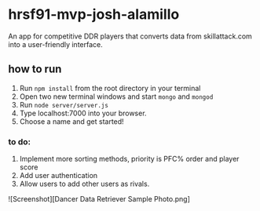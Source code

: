 # hrsf91-mvp-josh-alamillo
An app for competitive DDR players that converts data from skillattack.com into a user-friendly interface.

## how to run
1. Run ```npm install``` from the root directory in your terminal
2. Open two new terminal windows and start ```mongo``` and ```mongod```
3. Run ```node server/server.js```
4. Type localhost:7000 into your browser.
5. Choose a name and get started!

### to do:
1. Implement more sorting methods, priority is PFC% order and player score
2. Add user authentication
3. Allow users to add other users as rivals.

![Screenshot][Dancer Data Retriever Sample Photo.png]
